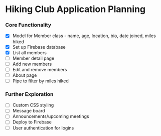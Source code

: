 # Hiking Club Application Planning

### Core Functionality
- [x] Model for Member class - name, age, location, bio, date joined, miles hiked
- [x] Set up Firebase database
- [x] List all members
- [ ] Member detail page
- [ ] Add new members
- [ ] Edit and remove members
- [ ] About page
- [ ] Pipe to filter by miles hiked

### Further Exploration
- [ ] Custom CSS styling
- [ ] Message board
- [ ] Announcements/upcoming meetings
- [ ] Deploy to Firebase
- [ ] User authentication for logins
